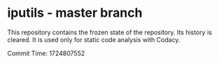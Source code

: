 # iputils - master branch

This repository contains the frozen state of the repository.
Its history is cleared. It is used only for static code
analysis with Codacy.

Commit Time: 1724807552